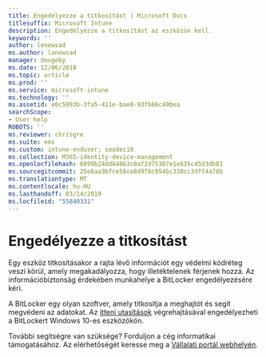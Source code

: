 ```yaml
---
title: Engedélyezze a titkosítást | Microsoft Docs
titlesuffix: Microsoft Intune
description: Engedélyezze a titkosítást az eszközön kell.
keywords: ''
author: lenewsad
ms.author: lanewsad
manager: dougeby
ms.date: 12/06/2018
ms.topic: article
ms.prod: ''
ms.service: microsoft-intune
ms.technology: ''
ms.assetid: e0c5993b-3fa5-411e-bae0-93fb66c49bea
searchScope:
- User help
ROBOTS: ''
ms.reviewer: chrisgre
ms.suite: ems
ms.custom: intune-enduser; seodec18
ms.collection: M365-identity-device-management
ms.openlocfilehash: 6099b24dd84863c0af2d75307e1e635c45d3db81
ms.sourcegitcommit: 25e6aa3bfce58ce8d9f8c054bc338cc3dff4a78b
ms.translationtype: MT
ms.contentlocale: hu-HU
ms.lasthandoff: 03/14/2019
ms.locfileid: "55840331"
---
```

# <a name="you-need-to-enable-encryption"></a>Engedélyezze a titkosítást

Egy eszköz titkosításakor a rajta lévő információt egy védelmi kódréteg veszi körül, amely megakadályozza, hogy illetéktelenek férjenek hozzá. Az információbiztonság érdekében munkahelye a BitLocker engedélyezésére kéri.

A BitLocker egy olyan szoftver, amely titkosítja a meghajtót és segít megvédeni az adatokat. Az [itteni utasítások](https://gallery.technet.microsoft.com/How-to-turn-on-BitLocker-34294d3d) végrehajtásával engedélyezheti a BitLockert Windows 10-es eszközökön.

További segítségre van szüksége? Forduljon a cég informatikai támogatásához. Az elérhetőségét keresse meg a [Vállalati portál webhelyén](https://go.microsoft.com/fwlink/?linkid=2010980).

